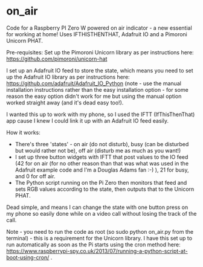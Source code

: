 # on_air
Code for a Raspberry PI Zero W powered on air indicator - a new essential for working at home!  Uses IFTHISTHENTHAT, Adafruit IO and a Pimoroni Unicorn PHAT.

Pre-requisites:
Set up the Pimoroni Unicorn library as per instructions here:
  https://github.com/pimoroni/unicorn-hat

I set up an Adafruit IO feed to store the state, which means you need to set up the Adafruit IO library as per instructions here:
  https://github.com/adafruit/Adafruit_IO_Python
(note - use the manual installation instructions rather than the easy installation option - for some reason the easy option didn't work for me but using the manual option worked straight away (and it's dead easy too!).

I wanted this up to work with my phone, so I used the IFTT (IfThisThenThat) app cause I knew I could link it up with an Adafruit IO feed easily.

How it works:

 * There's three 'states' - on air (do not disturb), busy (can be disturbed but would rather not be), off air (disturb me as   much as you want!)
 * I set up three button widgets with IFTT that post values to the IO feed (42 for on air (for no other reason than that was what was used in the Adafruit example code and I'm a Douglas Adams fan :-) ), 21 for busy, and 0 for off air.
 * The Python script running on the Pi Zero then monitors that feed and sets RGB values according to the state, then outputs that to the Unicorn PHAT.
 
Dead simple, and means I can change the state with one button press on my phone so easily done while on a video call without losing the track of the call.

Note - you need to run the code as root (so sudo python on_air.py from the terminal) - this is a requirement for the Unicorn library.  I have this set up to run automatically as soon as the Pi starts using the cron method here:  https://www.raspberrypi-spy.co.uk/2013/07/running-a-python-script-at-boot-using-cron/ .

